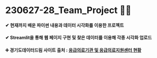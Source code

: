 # 230627-28_Team_Project 🐍💪

#### ✔ 현재까지 배운 파이썬 내용과 데이터 시각화를 이용한 프로젝트

#### ✔ Streamlit을 통해 웹 페이지 구현 및 찾은 데이터를 이용해 각종 시각화 업로드

#### ➕ 경기도데이터드림 사이트 출처 : [응급의료기관 및 응급의료지원센터 현황](https://data.gg.go.kr/portal/data/service/selectServicePage.do?page=1&rows=10&sortColumn=&sortDirection=&infId=MB714IBPDSE5OPNIMW0V27143432&infSeq=1&order=&loc=&HOSPTL_NM_CENTER_NM=&REFINE_ROADNM_ADDR=&REFINE_LOTNO_ADDR=)
